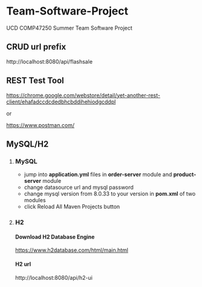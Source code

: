 # Team-Software-Project

UCD COMP47250 Summer Team Software Project

## CRUD url prefix

http://localhost:8080/api/flashsale

## REST Test Tool

https://chrome.google.com/webstore/detail/yet-another-rest-client/ehafadccdcdedbhcbddihehiodgcddpl

or

https://www.postman.com/

## MySQL/H2

1. ### MySQL

   - jump into **application.yml** files in **order-server** module and **product-server** module
   - change datasource url and mysql password
   - change mysql version from 8.0.33 to your version in **pom.xml** of two modules
   - click Reload All Maven Projects button

2. ### H2

   #### Download H2 Database Engine

   https://www.h2database.com/html/main.html

   #### H2 url

   http://localhost:8080/api/h2-ui
